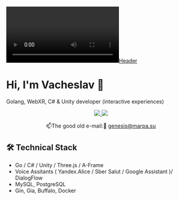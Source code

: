 [![Header](https://github.com/Marpa3D/Marpa3D/blob/main/assets/Marpa3D.mp4)](https://marpa.su)
<!-- https://github.com/Marpa3D/Marpa3D/blob/main/assets/Marpa3D.gif  -->
# Hi, I'm Vacheslav 👋
Golang, WebXR, C# & Unity developer (interactive experiences)

<p align='center'>
  <a href="https://t.me/Marpa3D">
       <img src="https://img.shields.io/badge/Telegram-2CA5E0?style=for-the-badge&logo=telegram&logoColor=white"/>
   </a>
   <a href="https://m.me/Marpa3D">
       <img src="https://img.shields.io/badge/Messenger-00B2FF?style=for-the-badge&logo=messenger&logoColor=white"/>
   </a>   
<p align='center'>
   📫The good old e-mail:🙂 <a href='mailto:genesis@marpa.su'>genesis@marpa.su</a>
</p>

## 🛠 Technical Stack
*   Go / C# / Unity / Three.js / A-Frame
*   Voice Assitants ( Yandex.Alice / Sber Salut / Google Assistant )/ DialogFlow
*   MySQL, PostgreSQL
*   Gin, Gia, Buffalo, Docker
